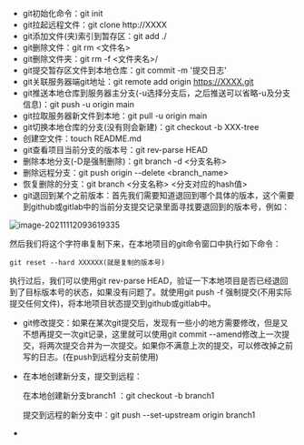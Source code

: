 - git初始化命令：git init
- git拉起远程文件：git clone http://XXXX
- git添加文件(夹)索引到暂存区：git add ./
- git删除文件：git rm <文件名>
- git删除文件夹：git rm -f <文件夹名>/
- git提交暂存区文件到本地仓库：git commit -m '提交日志'
- git关联服务器端git地址：git remote add origin https://XXXX.git
- git推送本地仓库到服务器主分支(-u选择分支后，之后推送可以省略-u及分支信息)：git push -u origin main
- git拉取服务器新文件到本地：git pull -u origin main
- git切换本地仓库的分支(没有则会新建)：git checkout -b XXX-tree
- 创建空文件：touch README.md
- git查看项目当前分支的版本号：git rev-parse HEAD
- 删除本地分支(-D是强制删除)：git branch -d <分支名称>
- 删除远程分支：git push origin --delete <branch_name>
- 恢复删除的分支：git branch <分支名称> <分支对应的hash值>
- git退回到某个之前版本：首先我们需要知道退回到哪个具体的版本，这个需要到github或gitlab中的当前分支提交记录里面寻找要退回到的版本号，例如：

![image-20211112093619335](https://alex-img-1253982387.cos.ap-nanjing.myqcloud.com/Typora-wm/202111120936732.png)

然后我们将这个字符串复制下来，在本地项目的git命令窗口中执行如下命令：

```
git reset --hard XXXXXX(就是复制的版本号)
```

执行过后，我们可以使用git rev-parse HEAD，验证一下本地项目是否已经退回到了目标版本号的状态，如果没有问题了。就使用git push -f 强制提交(不用实际提交任何文件)，将本地项目状态提交到github或gitlab中。

- git修改提交：如果在某次git提交后，发现有一些小的地方需要修改，但是又不想再提交一次git记录，这里就可以使用git commit --amend修改上一次提交，将两次提交合并为一次提交。如果你不满意上次的提交，可以修改掉之前写的日志。(在push到远程分支前使用)

- 在本地创建新分支，提交到远程： 

  在本地创建新分支branch1 ：git checkout -b branch1 

  提交到远程的新分支中：git push --set-upstream origin branch1



- 
